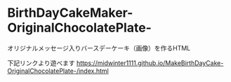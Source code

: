# BirthDayCakeMaker-OriginalChocolatePlate-
オリジナルメッセージ入りバースデーケーキ（画像）を作るHTML

下記リンクより遊べます
https://midwinter1111.github.io/MakeBirthDayCake-OriginalChocolatePlate-/index.html
